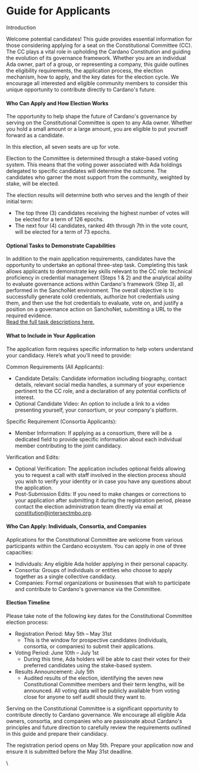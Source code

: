 # Guide for Applicants

Introduction

Welcome potential candidates! This guide provides essential information for those considering applying for a seat on the Constitutional Committee (CC). The CC plays a vital role in upholding the Cardano Constitution and guiding the evolution of its governance framework. Whether you are an individual Ada owner, part of a group, or representing a company, this guide outlines the eligibility requirements, the application process, the election mechanism, how to apply, and the key dates for the election cycle. We encourage all interested and eligible community members to consider this unique opportunity to contribute directly to Cardano's future.

#### Who Can Apply and How Election Works

The opportunity to help shape the future of Cardano's governance by serving on the Constitutional Committee is open to any Ada owner. Whether you hold a small amount or a large amount, you are eligible to put yourself forward as a candidate.

In this election, all seven seats are up for vote.

Election to the Committee is determined through a stake-based voting system. This means that the voting power associated with Ada holdings delegated to specific candidates will determine the outcome. The candidates who garner the most support from the community, weighted by stake, will be elected.

The election results will determine both who serves and the length of their initial term:

* The top three (3) candidates receiving the highest number of votes will be elected for a term of 126 epochs.
* The next four (4) candidates, ranked 4th through 7th in the vote count, will be elected for a term of 73 epochs.

#### Optional Tasks to Demonstrate Capabilities

In addition to the main application requirements, candidates have the opportunity to undertake an optional three-step task. Completing this task allows applicants to demonstrate key skills relevant to the CC role: technical proficiency in credential management (Steps 1 & 2) and the analytical ability to evaluate governance actions within Cardano's framework (Step 3), all performed in the SanchoNet environment. The overall objective is to successfully generate cold credentials, authorize hot credentials using them, and then use the hot credentials to evaluate, vote on, and justify a position on a governance action on SanchoNet, submitting a URL to the required evidence.\
[Read the full task descriptions here.](https://drive.google.com/open?id=1P1E70h0PEcKa9h_lHThD7hTTNjwo6lM5)

#### What to Include in Your Application

The application form requires specific information to help voters understand your candidacy. Here’s what you’ll need to provide:

Common Requirements (All Applicants):

* Candidate Details: Candidate information including biography, contact details, relevant social media handles, a summary of your experience pertinent to the CC role, and a declaration of any potential conflicts of interest.
* Optional Candidate Video: An option to include a link to a video presenting yourself, your consortium, or your company's platform.

Specific Requirement (Consortia Applicants):

* Member Information: If applying as a consortium, there will be a dedicated field to provide specific information about each individual member contributing to the joint candidacy.

Verification and Edits:

* Optional Verification: The application includes optional fields allowing you to request a call with staff involved in the election process should you wish to verify your identity or in case you have any questions about the application.
* Post-Submission Edits: If you need to make changes or corrections to your application after submitting it during the registration period, please contact the election administration team directly via email at constitution@intersectmbo.org.

#### Who Can Apply: Individuals, Consortia, and Companies

Applications for the Constitutional Committee are welcome from various participants within the Cardano ecosystem. You can apply in one of three capacities:

* Individuals: Any eligible Ada holder applying in their personal capacity.
* Consortia: Groups of individuals or entities who choose to apply together as a single collective candidacy.
* Companies: Formal organizations or businesses that wish to participate and contribute to Cardano's governance via the Committee.

#### Election Timeline

Please take note of the following key dates for the Constitutional Committee election process:

* Registration Period: May 5th – May 31st
  * This is the window for prospective candidates (individuals, consortia, or companies) to submit their applications.
* Voting Period: June 10th – July 1st
  * During this time, Ada holders will be able to cast their votes for their preferred candidates using the stake-based system.
* Results Announcement: July 5th
  * Audited results of the election, identifying the seven new Constitutional Committee members and their term lengths, will be announced. All voting data will be publicly available from voting close for anyone to self audit should they want to.

Serving on the Constitutional Committee is a significant opportunity to contribute directly to Cardano governance. We encourage all eligible Ada owners, consortia, and companies who are passionate about Cardano's principles and future direction to carefully review the requirements outlined in this guide and prepare their candidacy.

The registration period opens on May 5th. Prepare your application now and ensure it is submitted before the May 31st deadline.

\
